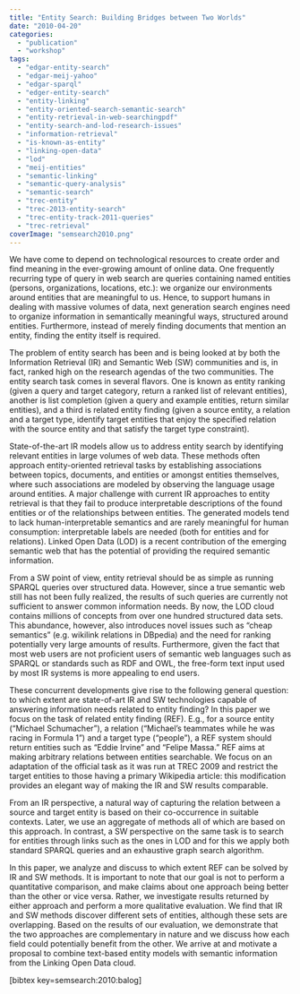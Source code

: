 ```yaml
---
title: "Entity Search: Building Bridges between Two Worlds"
date: "2010-04-20"
categories: 
  - "publication"
  - "workshop"
tags: 
  - "edgar-entity-search"
  - "edgar-meij-yahoo"
  - "edgar-sparql"
  - "edger-entity-search"
  - "entity-linking"
  - "entity-oriented-search-semantic-search"
  - "entity-retrieval-in-web-searchingpdf"
  - "entity-search-and-lod-research-issues"
  - "information-retrieval"
  - "is-known-as-entity"
  - "linking-open-data"
  - "lod"
  - "meij-entities"
  - "semantic-linking"
  - "semantic-query-analysis"
  - "semantic-search"
  - "trec-entity"
  - "trec-2013-entity-search"
  - "trec-entity-track-2011-queries"
  - "trec-retrieval"
coverImage: "semsearch2010.png"
---
```


We have come to depend on technological resources to create order and find meaning in the ever-growing amount of online data. One frequently recurring type of query in web search are queries containing named entities (persons, organizations, locations, etc.): we organize our environments around entities that are meaningful to us. Hence, to support humans in dealing with massive volumes of data, next generation search engines need to organize information in semantically meaningful ways, structured around entities. Furthermore, instead of merely finding documents that mention an entity, finding the entity itself is required.

The problem of entity search has been and is being looked at by both the Information Retrieval (IR) and Semantic Web (SW) communities and is, in fact, ranked high on the research agendas of the two communities. The entity search task comes in several flavors. One is known as entity ranking (given a query and target category, return a ranked list of relevant entities), another is list completion (given a query and example entities, return similar entities), and a third is related entity finding (given a source entity, a relation and a target type, identify target entities that enjoy the specified relation with the source entity and that satisfy the target type constraint).

State-of-the-art IR models allow us to address entity search by identifying relevant entities in large volumes of web data. These methods often approach entity-oriented retrieval tasks by establishing associations between topics, documents, and entities or amongst entities themselves, where such associations are modeled by observing the language usage around entities. A major challenge with current IR approaches to entity retrieval is that they fail to produce interpretable descriptions of the found entities or of the relationships between entities. The generated models tend to lack human-interpretable semantics and are rarely meaningful for human consumption: interpretable labels are needed (both for entities and for relations). Linked Open Data (LOD) is a recent contribution of the emerging semantic web that has the potential of providing the required semantic information.

From a SW point of view, entity retrieval should be as simple as running SPARQL queries over structured data. However, since a true semantic web still has not been fully realized, the results of such queries are currently not sufficient to answer common information needs. By now, the LOD cloud contains millions of concepts from over one hundred structured data sets. This abundance, however, also introduces novel issues such as “cheap semantics” (e.g. wikilink relations in DBpedia) and the need for ranking potentially very large amounts of results. Furthermore, given the fact that most web users are not proficient users of semantic web languages such as SPARQL or standards such as RDF and OWL, the free-form text input used by most IR systems is more appealing to end users.

These concurrent developments give rise to the following general question: to which extent are state-of-art IR and SW technologies capable of answering information needs related to entity finding? In this paper we focus on the task of related entity finding (REF). E.g., for a source entity (“Michael Schumacher”), a relation (“Michael’s teammates while he was racing in Formula 1”) and a target type (“people”), a REF system should return entities such as “Eddie Irvine” and “Felipe Massa.” REF aims at making arbitrary relations between entities searchable. We focus on an adaptation of the official task as it was run at TREC 2009 and restrict the target entities to those having a primary Wikipedia article: this modification provides an elegant way of making the IR and SW results comparable.

From an IR perspective, a natural way of capturing the relation between a source and target entity is based on their co-occurrence in suitable contexts. Later, we use an aggregate of methods all of which are based on this approach. In contrast, a SW perspective on the same task is to search for entities through links such as the ones in LOD and for this we apply both standard SPARQL queries and an exhaustive graph search algorithm.

In this paper, we analyze and discuss to which extent REF can be solved by IR and SW methods. It is important to note that our goal is not to perform a quantitative comparison, and make claims about one approach being better than the other or vice versa. Rather, we investigate results returned by either approach and perform a more qualitative evaluation. We find that IR and SW methods discover different sets of entities, although these sets are overlapping. Based on the results of our evaluation, we demonstrate that the two approaches are complementary in nature and we discuss how each field could potentially benefit from the other. We arrive at and motivate a proposal to combine text-based entity models with semantic information from the Linking Open Data cloud.

\[bibtex key=semsearch:2010:balog\]
